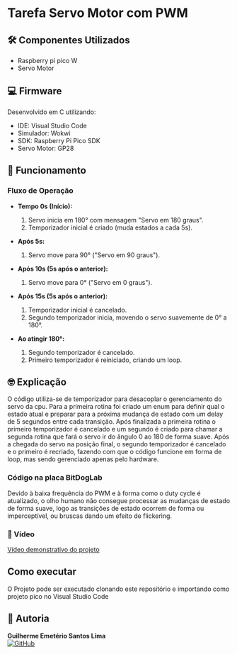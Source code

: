 # Tarefa Servo Motor com PWM

## 🛠️ Componentes Utilizados

- Raspberry pi pico W
- Servo Motor

## 💻 Firmware

Desenvolvido em C utilizando:

- IDE: Visual Studio Code
- Simulador: Wokwi
- SDK: Raspberry Pi Pico SDK
- Servo Motor: GP28

## 🎯 Funcionamento

### Fluxo de Operação

- **Tempo 0s (Início):**  
  1. Servo inicia em 180° com mensagem "Servo em 180 graus".  
  2. Temporizador inicial é criado (muda estados a cada 5s).  

- **Após 5s:**  
  1. Servo move para 90° ("Servo em 90 graus").  

- **Após 10s (5s após o anterior):**  
  1. Servo move para 0° ("Servo em 0 graus").  

- **Após 15s (5s após o anterior):**  
  1. Temporizador inicial é cancelado.  
  2. Segundo temporizador inicia, movendo o servo suavemente de 0° a 180°.  

- **Ao atingir 180°:**  
  1. Segundo temporizador é cancelado.  
  2. Primeiro temporizador é reiniciado, criando um loop.

## 🤓 Explicação

O código utiliza-se de temporizador para desacoplar o gerenciamento do servo da cpu. Para a primeira rotina foi criado um enum para definir qual o estado atual e preparar para a próxima mudança de estado com um delay de 5 segundos entre cada transição. Após finalizada a primeira rotina o primeiro temporizador é cancelado e um segundo é criado para chamar a segunda rotina que fará o servo ir do ângulo 0 ao 180 de forma suave. Após a chegada do servo na posição final, o segundo temporizador é cancelado e o primeiro é recriado, fazendo com que o código funcione em forma de loop, mas sendo gerenciado apenas pelo hardware.

### Código na placa BitDogLab

Devido à baixa frequência do PWM e à forma como o duty cycle é atualizado, o olho humano não consegue processar as mudanças de estado de forma suave, logo as transições de estado ocorrem de forma ou imperceptível, ou bruscas dando um efeito de flickering.

### 🎥 Vídeo

[Vídeo demonstrativo do projeto](https://drive.google.com/file/d/1CdwJAgXApzQgmOPzIIlO-odINWTJ19pA/view?usp=sharing)

## Como executar

O Projeto pode ser executado clonando este repositório e importando como projeto pico no Visual Studio Code

## 👥 Autoria

**Guilherme Emetério Santos Lima**  
[![GitHub](https://img.shields.io/badge/GitHub-Profile-blue?style=flat&logo=github)](https://github.com/DankAlighieri)
